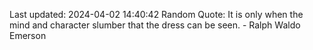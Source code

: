 Last updated: 2024-04-02 14:40:42
Random Quote: It is only when the mind and character slumber that the dress can be seen. - Ralph Waldo Emerson